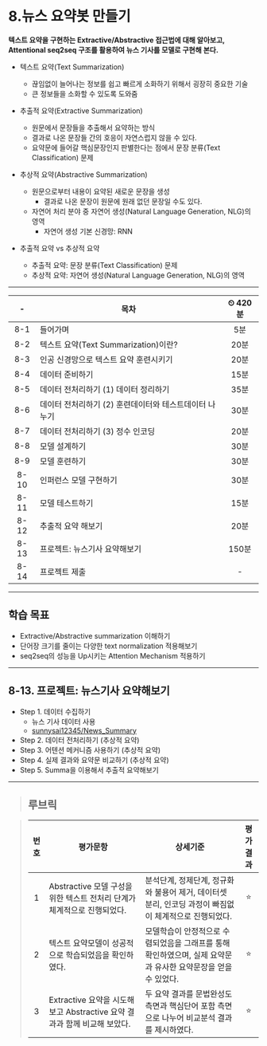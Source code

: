 # 8.뉴스 요약봇 만들기

**텍스트 요약을 구현하는 Extractive/Abstractive 접근법에 대해 알아보고, Attentional seq2seq 구조를 활용하여 뉴스 기사를 모델로 구현해 본다.**

- 텍스트 요약(Text Summarization)
  - 끊임없이 늘어나는 정보를 쉽고 빠르게 소화하기 위해서 굉장히 중요한 기술
  - 큰 정보들을 소화할 수 있도록 도와줌

- 추출적 요약(Extractive Summarization)
  - 원문에서 문장들을 추출해서 요약하는 방식
  - 결과로 나온 문장들 간의 호응이 자연스럽지 않을 수 있다.
  - 요약문에 들어갈 핵심문장인지 판별한다는 점에서 문장 분류(Text Classification) 문제

- 추상적 요약(Abstractive Summarization)
  - 원문으로부터 내용이 요약된 새로운 문장을 생성
    - 결과로 나온 문장이 원문에 원래 없던 문장일 수도 있다.
  - 자연어 처리 분야 중 자연어 생성(Natural Language Generation, NLG)의 영역
    - 자연어 생성 기본 신경망: RNN

- 추출적 요약 vs 추상적 요약
  - 추출적 요약: 문장 분류(Text Classification) 문제
  - 추상적 요약: 자연어 생성(Natural Language Generation, NLG)의 영역

---

|-|목차|⏲ 420분|
|:---:|---|:---:|
|8-1| 들어가며 | 5분|
|8-2| 텍스트 요약(Text Summarization)이란? | 20분|
|8-3| 인공 신경망으로 텍스트 요약 훈련시키기 | 20분|
|8-4| 데이터 준비하기 | 15분|
|8-5| 데이터 전처리하기 (1) 데이터 정리하기 | 35분|
|8-6| 데이터 전처리하기 (2) 훈련데이터와 테스트데이터 나누기 | 30분|
|8-7| 데이터 전처리하기 (3) 정수 인코딩 | 20분|
|8-8| 모델 설계하기 | 30분|
|8-9| 모델 훈련하기 | 30분|
|8-10| 인퍼런스 모델 구현하기 | 30분|
|8-11| 모델 테스트하기 | 15분|
|8-12| 추출적 요약 해보기 | 20분|
|8-13| 프로젝트: 뉴스기사 요약해보기 | 150분|
|8-14| 프로젝트 제출|-|

---

## 학습 목표

- Extractive/Abstractive summarization 이해하기
- 단어장 크기를 줄이는 다양한 text normalization 적용해보기
- seq2seq의 성능을 Up시키는 Attention Mechanism 적용하기

---

## 8-13. 프로젝트: 뉴스기사 요약해보기

- Step 1. 데이터 수집하기
  - 뉴스 기사 데이터 사용
  - [sunnysai12345/News_Summary](https://github.com/sunnysai12345/News_Summary)
- Step 2. 데이터 전처리하기 (추상적 요약)
- Step 3. 어텐션 메커니즘 사용하기 (추상적 요약)
- Step 4. 실제 결과와 요약문 비교하기 (추상적 요약)
- Step 5. Summa을 이용해서 추출적 요약해보기

---

>## **루브릭**

>|번호|평가문항|상세기준|평가결과|
>|:---:|---|---|:---:|
>|1|Abstractive 모델 구성을 위한 텍스트 전처리 단계가 체계적으로 진행되었다.|분석단계, 정제단계, 정규화와 불용어 제거, 데이터셋 분리, 인코딩 과정이 빠짐없이 체계적으로 진행되었다.|⭐|
>|2|텍스트 요약모델이 성공적으로 학습되었음을 확인하였다.|모델학습이 안정적으로 수렴되었음을 그래프를 통해 확인하였으며, 실제 요약문과 유사한 요약문장을 얻을 수 있었다.|⭐|
>|3|Extractive 요약을 시도해 보고 Abstractive 요약 결과과 함께 비교해 보았다.|두 요약 결과를 문법완성도 측면과 핵심단어 포함 측면으로 나누어 비교분석 결과를 제시하였다.|⭐|
